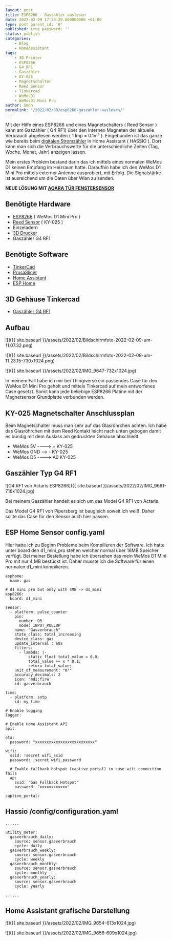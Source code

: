 ```yaml
--- 
layout: post 
title: ESP8266 - Gaszähler auslesen 
date: 2022-02-09 17:20:29.000000000 +01:00 
type: post parent_id: '0' 
published: true password: '' 
status: publish 
categories: 
    - Blog 
    - HomeAssistant 
tags: 
    - 3D Printer 
    - ESP8266 
    - G4 RF1 
    - Gaszähler 
    - KY-025 
    - Magnetschalter 
    - Reed Sensor 
    - Tinkercad 
    - WeMosD1 
    - WeMosD1 Mini Pro 
author: Smon
permalink: "/2022/02/09/esp8266-gaszahler-auslesen/" 
---
```


Mit der Hilfe eines ESP8266 und eines Magnetschalters ( Reed Sensor ) kann am Gaszähler ( G4 RF1) über den Internen Magneten der aktuelle Verbrauch abgelesen werden ( 1 Imp = 0.1m³ ). Eingebunden ist das ganze wie bereits beim [digitalen Stromzähler](http://elesie.de/2021/10/26/esp8266-stromzahler-auslesen/) in Home Assistant ( HASSIO ). Dort kann man sich die Verbrauchswerte für die unterschiedliche Zeiten (Tag, Woche, Monat, Jahr) anzeigen lassen.

Mein erstes Problem bestand darin das ich mittels eines normalen WeMos D1 keinen Empfang im Heizraum hatte. Daraufhin habe ich den WeMos D1 Mini Pro mittels externer Antenne ausprobiert, mit Erfolg. Die Signalstärke ist ausreichend um die Daten über Wlan zu senden.

**NEUE LÖSUNG MIT [AQARA TÜR FENSTERSENSOR](http://elesie.de/2022/09/29/gaszahler-auslesen/)**

**Benötigte Hardware**
----------------------

*   [ESP8266](https://www.amazon.de/AZDelivery-ESP8266-ESP-8266EX-Entwicklung-inklusive/dp/B08BTXCZC1/ref=sr_1_2_sspa?__mk_de_DE=ÅMÅŽÕÑ&crid=3P4D055YFXIAG&keywords=Memos%2Bd1%2Bmini&qid=1644400539&sprefix=memos%2Bd1%2Bmini%2Caps%2C82&sr=8-2-spons&smid=A1X7QLRQH87QA3&spLa=ZW5jcnlwdGVkUXVhbGlmaWVyPUE3TFNNMVJCU0tDMzQmZW5jcnlwdGVkSWQ9QTAwNTk4ODQxRzc2UkIzQ1NVR002JmVuY3J5cHRlZEFkSWQ9QTA2NzY4MjIxM0tSRFZaTEFVNVdUJndpZGdldE5hbWU9c3BfYXRmJmFjdGlvbj1jbGlja1JlZGlyZWN0JmRvTm90TG9nQ2xpY2s9dHJ1ZQ&th=1) ( WeMos D1 Mini Pro )
*   [Reed Sensor](https://www.amazon.de/AZDelivery-KY-025-Magnetschalter-Sensor-gratis/dp/B089QJVBL7/ref=sr_1_1_sspa?__mk_de_DE=ÅMÅŽÕÑ&crid=8L95OBHAHWKM&keywords=reed%2Bsensor&qid=1644836930&sprefix=reed%2Bsensor%2Caps%2C76&sr=8-1-spons&spLa=ZW5jcnlwdGVkUXVhbGlmaWVyPUEzUDhBV0xVQVoxVlhRJmVuY3J5cHRlZElkPUEwNTQ2MTc4MzhWT0UxWlJHTjdCTSZlbmNyeXB0ZWRBZElkPUEwNTIxMDg0MjRDNkdMWjRGNEIzNCZ3aWRnZXROYW1lPXNwX2F0ZiZhY3Rpb249Y2xpY2tSZWRpcmVjdCZkb05vdExvZ0NsaWNrPXRydWU&th=1) ( KY-025 )
*   Einzeladern
*   [3D Drucker](http://elesie.de/2022/03/21/3d-prints-tinkercad/) 
*   Gaszähler G4 RF1

**Benötigte Software**
----------------------

*   [TinkerCad](https://www.tinkercad.com)
*   [PrusaSlicer](https://www.prusa3d.de)
*   [Home Assistant](https://www.home-assistant.io/getting-started/)
*   [ESP Home](https://esphome.io)

**3D Gehäuse Tinkercad**
------------------------

*   [Gaszähler G4 RF1](https://www.tinkercad.com/things/gjmYXJnO9qC)

**Aufbau**
----------

![]({{ site.baseurl }}/assets/2022/02/Bildschirmfoto-2022-02-09-um-11.07.32.png)

![]({{ site.baseurl }}/assets/2022/02/Bildschirmfoto-2022-02-09-um-11.23.15-730x1024.png)

![]({{ site.baseurl }}/assets/2022/02/IMG_9647-732x1024.jpg)

In meinem Fall habe ich mir bei Thingiverse ein passendes Case für den WeMos D1 Mini Pro geholt und mittels Tinkercad auf mein entworfenes Case gesetzt. Somit kann jede beliebige ESP8266 Platine mit der Magnetsensor Grundplatte verbunden werden.

**KY-025 Magnetschalter Anschlussplan**
---------------------------------------

Beim Magnetschalter muss man sehr auf das Glasröhrchen achten. Ich habe das Glasröhrchen mit dem Reed Kontakt leicht nach unten gebogen damit es bündig mit dem Auslass am gedruckten Gehäuse abschließt.

*   WeMos 5V ----> + KY-025
*   WeMos GND --> - KY-025
*   WeMos D5 ----> A0 KY-025

**Gaszähler** Typ **G4 RF1**
----------------------------

![G4 RF1 von Actaris ESP8266]({{ site.baseurl }}/assets/2022/02/IMG_9661-716x1024.jpg)

Bei meinem Gaszähler handelt es sich um das Model G4 RF1 von Actaris.

Das Model G4 RF1 von Pipersberg ist baugleich soweit ich weiß. Daher sollte das Case für den Sensor auch hier passen.

****ESP Home Sensor config.yaml****
-----------------------------------

Hier hatte ich zu Beginn Probleme beim Kompilieren der Software. Ich hatte unter board den d1_mini_pro stehen welcher normal über 16MB Speicher verfügt. Bei meiner Bestellung habe ich übersehen das mein WeMos D1 Mini Pro mit nur 4 MB bestückt ist. Daher musste ich die Software für einen normalen d1_mini kompilieren.

    esphome:
      name: gas
    
    # d1 mini pro but only with 4MB -> d1_mini
    esp8266:
      board: d1_mini 
    
    sensor:
      - platform: pulse_counter
        pin: 
          number: D5
          mode: INPUT_PULLUP
        name: "Gasverbrauch"
        state_class: total_increasing
        device_class: gas
        update_interval : 60s
        filters:
          - lambda: |-
              static float total_value = 0.0;
              total_value += x * 0.1;
              return total_value;
        unit_of_measurement: "m³"
        accuracy_decimals: 2
        icon: 'mdi:fire' 
        id: gasverbrauch
    
    time:
      - platform: sntp
        id: my_time    
    
    # Enable logging
    logger:
    
    # Enable Home Assistant API
    api:
    
    ota:
      password: "xxxxxxxxxxxxxxxxxxxxxxxxxx"
    
    wifi:
      ssid: !secret wifi_ssid
      password: !secret wifi_password
    
      # Enable fallback hotspot (captive portal) in case wifi connection fails
      ap:
        ssid: "Gas Fallback Hotspot"
        password: "xxxxxxxxxxxx"
    
    captive_portal:
    

**Hassio /config/configuration.yaml**
-------------------------------------

    ......
    
    utility_meter:
      gasverbrauch_daily:
        source: sensor.gasverbrauch
        cycle: daily
      gasverbrauch_weekly:  
        source: sensor.gasverbrauch
        cycle: weekly
      gasverbrauch_monthly:
        source: sensor.gasverbrauch
        cycle: monthly
      gasverbrauch_yearly:
        source: sensor.gasverbrauch
        cycle: yearly 
    
    ......

****Home Assistant grafische Darstellung****
--------------------------------------------

![]({{ site.baseurl }}/assets/2022/02/IMG_9654-613x1024.jpg)

![]({{ site.baseurl }}/assets/2022/02/IMG_9656-609x1024.jpg)